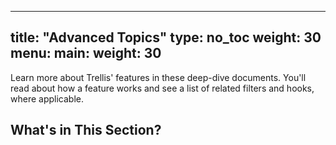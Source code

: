
---
title: "Advanced Topics"
type: no_toc
weight: 30
menu:
  main:
    weight: 30   
---

Learn more about Trellis' features in these deep-dive documents. You'll read about how a feature works and see a list of related filters and hooks, where applicable.

## What's in This Section?

